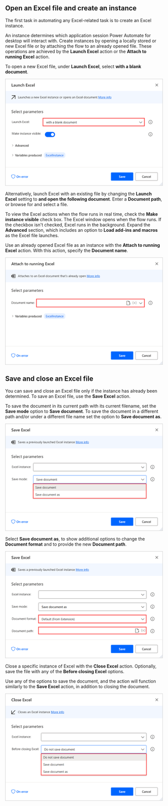 ## Open an Excel file and create an instance

The first task in automating any Excel-related task is to create an Excel instance.

An instance determines which application session Power Automate for desktop will interact with. Create instances by opening a locally stored or new Excel file or by attaching the flow to an already opened file. These operations are achieved by the **Launch Excel** action or the **Attach to running Excel** action.

To open a new Excel file, under **Launch Excel**, select **with a blank document**.

![Screenshot of Launch Excel action properties dialog.](..\media\launch-excel-action-properties.png)

Alternatively, launch Excel with an existing file by changing the **Launch Excel** setting to **and open the following document**. Enter a **Document path**, or browse for and select a file.

To view the Excel actions when the flow runs in real time, check the **Make instance visible** check box. The Excel window opens when the flow runs. If the checkbox isn't checked, Excel runs in the background. Expand the **Advanced** section, which includes an option to **Load add-ins and macros** as the Excel file launches.

Use an already opened Excel file as an instance with the **Attach to running Excel** action. With this action, specify the **Document name**.

![Screenshot of Attach to running Excel action properties dialog.](..\media\attach-to-running-excel-action-properties.png)

## Save and close an Excel file

You can save and close an Excel file only if the instance has already been determined. To save an Excel file,  use the **Save Excel** action.

To save the document in its current path with its current filename, set the **Save mode** option to **Save document**. To save the document in a different path and/or under a different file name set the option to **Save document as**.

![Screenshot of Save Excel action properties dialog.](..\media\save-excel-action-properties.png)

Select **Save document as**, to show additional options to change the **Document format** and to provide the new **Document path**.

![Screenshot of Save Excel action properties dialog with Save mode set to Save document as, and Document format and Document path highlighted.](..\media\save-excel-action-properties-continued.png)

Close a specific instance of Excel with the **Close Excel** action. Optionally, save the file with any of the **Before closing Excel** options.

Use any of the options to save the document, and the action will function similarly to the **Save Excel** action, in addition to closing the document.

![Screenshot of Close Excel action properties dialog.](..\media\close-excel-action-properties.png)
